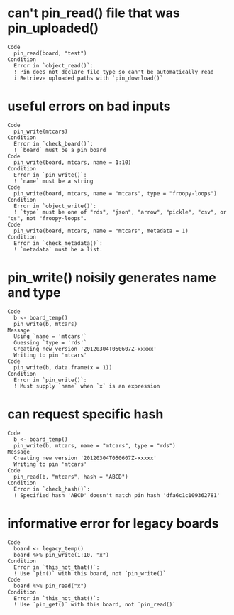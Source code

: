 # can't pin_read() file that was pin_uploaded()

    Code
      pin_read(board, "test")
    Condition
      Error in `object_read()`:
      ! Pin does not declare file type so can't be automatically read
      i Retrieve uploaded paths with `pin_download()`

# useful errors on bad inputs

    Code
      pin_write(mtcars)
    Condition
      Error in `check_board()`:
      ! `board` must be a pin board
    Code
      pin_write(board, mtcars, name = 1:10)
    Condition
      Error in `pin_write()`:
      ! `name` must be a string
    Code
      pin_write(board, mtcars, name = "mtcars", type = "froopy-loops")
    Condition
      Error in `object_write()`:
      ! `type` must be one of "rds", "json", "arrow", "pickle", "csv", or "qs", not "froopy-loops".
    Code
      pin_write(board, mtcars, name = "mtcars", metadata = 1)
    Condition
      Error in `check_metadata()`:
      ! `metadata` must be a list.

# pin_write() noisily generates name and type

    Code
      b <- board_temp()
      pin_write(b, mtcars)
    Message
      Using `name = 'mtcars'`
      Guessing `type = 'rds'`
      Creating new version '20120304T050607Z-xxxxx'
      Writing to pin 'mtcars'
    Code
      pin_write(b, data.frame(x = 1))
    Condition
      Error in `pin_write()`:
      ! Must supply `name` when `x` is an expression

# can request specific hash

    Code
      b <- board_temp()
      pin_write(b, mtcars, name = "mtcars", type = "rds")
    Message
      Creating new version '20120304T050607Z-xxxxx'
      Writing to pin 'mtcars'
    Code
      pin_read(b, "mtcars", hash = "ABCD")
    Condition
      Error in `check_hash()`:
      ! Specified hash 'ABCD' doesn't match pin hash 'dfa6c1c109362781'

# informative error for legacy boards

    Code
      board <- legacy_temp()
      board %>% pin_write(1:10, "x")
    Condition
      Error in `this_not_that()`:
      ! Use `pin()` with this board, not `pin_write()`
    Code
      board %>% pin_read("x")
    Condition
      Error in `this_not_that()`:
      ! Use `pin_get()` with this board, not `pin_read()`

